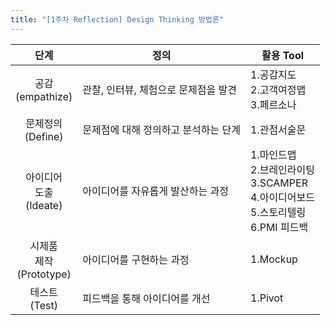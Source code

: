 ```yaml
---
title: "[1주차 Reflection] Design Thinking 방법론"
---
```

|단계|정의|활용 Tool|
|:---:|----------|---|
|공감<br>(empathize)|관찰, 인터뷰, 체험으로 문제점을 발견|1.공감지도<br>2.고객여정맵<br>3.페르소나|
|문제정의<br>(Define)|문제점에 대해 정의하고 분석하는 단계|1.관점서술문<br>|
|아이디어<br>도출<br>(Ideate)|아이디어를 자유롭게 발산하는 과정|1.마인드맵<br>2.브레인라이팅<br>3.SCAMPER<br>4.아이디어보드<br>5.스토리텔링<br>6.PMI 피드백|
|시제품<br>제작<br>(Prototype)|아이디어를 구현하는 과정|1.Mockup|
|테스트<br>(Test)|피드백을 통해 아이디어를 개선|1.Pivot|
